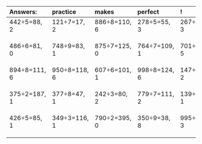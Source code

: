 | Answers: | practice | makes | perfect | ! |
| :--- | :--- | :--- | :--- | :--- |
| 442÷5=88, 2 | 121÷7=17, 2 | 886÷8=110, 6 | 278÷5=55, 3 | 267÷4=66, 3 | 
|   |   |   |   |   | 
|   |   |   |   |   | 
|   |   |   |   |   | 
| 486÷6=81, 0 | 748÷9=83, 1 | 875÷7=125, 0 | 764÷7=109, 1 | 701÷6=116, 5 | 
|   |   |   |   |   | 
|   |   |   |   |   | 
|   |   |   |   |   | 
| 894÷8=111, 6 | 950÷8=118, 6 | 607÷6=101, 1 | 998÷8=124, 6 | 147÷5=29, 2 | 
|   |   |   |   |   | 
|   |   |   |   |   | 
|   |   |   |   |   | 
| 375÷2=187, 1 | 377÷8=47, 1 | 242÷3=80, 2 | 779÷7=111, 2 | 139÷6=23, 1 | 
|   |   |   |   |   | 
|   |   |   |   |   | 
|   |   |   |   |   | 
| 426÷5=85, 1 | 349÷3=116, 1 | 790÷2=395, 0 | 350÷9=38, 8 | 995÷4=248, 3 | 
|   |   |   |   |   | 
|   |   |   |   |   | 
|   |   |   |   |   | 

